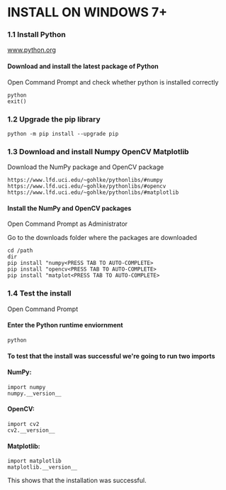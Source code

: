 INSTALL ON WINDOWS 7+
======================
### 1.1 Install Python

www.python.org

#### Download and install the latest package of Python

Open Command Prompt and check whether python is installed correctly

	python
	exit()
	
### 1.2 Upgrade the pip library
	python -m pip install --upgrade pip
	
### 1.3 Download and install Numpy OpenCV Matplotlib	
Download the NumPy package and OpenCV package

	https://www.lfd.uci.edu/~gohlke/pythonlibs/#numpy
	https://www.lfd.uci.edu/~gohlke/pythonlibs/#opencv
	https://www.lfd.uci.edu/~gohlke/pythonlibs/#matplotlib
	
#### Install the NumPy and OpenCV packages
Open Command Prompt as Administrator

Go to the downloads folder where the packages are downloaded

	cd /path
	dir
	pip install "numpy<PRESS TAB TO AUTO-COMPLETE>
	pip install "opencv<PRESS TAB TO AUTO-COMPLETE>
	pip install "matplot<PRESS TAB TO AUTO-COMPLETE>
	
### 1.4 Test the install
Open Command Prompt
#### Enter the Python runtime enviornment
	python
#### To test that the install was successful we're going to run two imports
#### NumPy:
	import numpy
	numpy.__version__
#### OpenCV:
	import cv2
	cv2.__version__
#### Matplotlib:
	import matplotlib
	matplotlib.__version__
	
This shows that the installation was successful.



